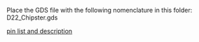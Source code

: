 Place the GDS file with the following nomenclature in this folder: D22_Chipster.gds

[pin list and description](https://docs.google.com/presentation/d/1Jy2QJi_8KYM8i0dF_CQpoXG_GRtNdFFhPNUrgbnHmIE/edit?slide=id.g37506a79484_0_49#slide=id.g37506a79484_0_49)
